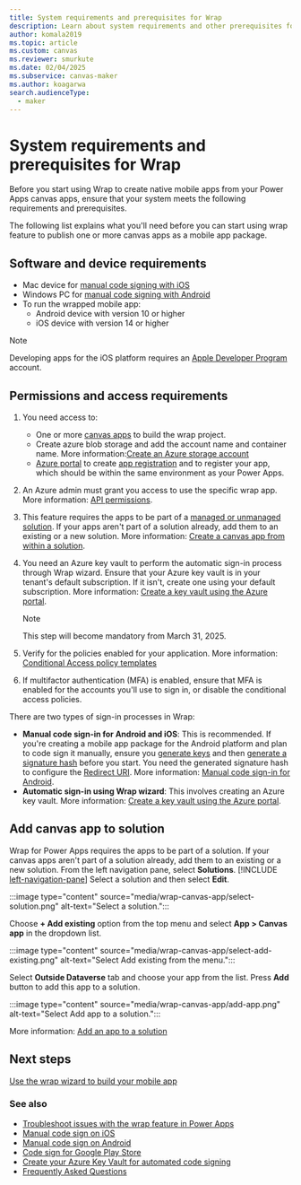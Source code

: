```yaml
---
title: System requirements and prerequisites for Wrap
description: Learn about system requirements and other prerequisites for wrap.
author: komala2019
ms.topic: article
ms.custom: canvas
ms.reviewer: smurkute
ms.date: 02/04/2025
ms.subservice: canvas-maker
ms.author: koagarwa
search.audienceType: 
  - maker
---
```


# System requirements and prerequisites for Wrap

Before you start using Wrap to create native mobile apps from your Power Apps canvas apps, ensure that your system meets the following requirements and prerequisites.

The following list explains what you'll need before you can start using wrap feature to publish one or more canvas apps as a mobile app package.

## Software and device requirements

- Mac device for [manual code signing with iOS](code-sign-ios.md)
- Windows PC for [manual code signing with Android](code-sign-android.md)
- To run the wrapped mobile app:
  - Android device with version 10 or higher
  - iOS device with version 14 or higher

> [!NOTE]
> Developing apps for the iOS platform requires an [Apple Developer Program](https://developer.apple.com/) account.

## Permissions and access requirements

1. You need access to:

    - One or more [canvas apps](../../canvas-apps/share-app.md) to build the wrap project.
    - Create azure blob storage and add the account name and container name. More information:[Create an Azure storage account](/azure/storage/common/storage-account-create?tabs=azure-portal)
    - [Azure portal](https://portal.azure.com/) to create [app registration](/azure/active-directory/develop/quickstart-register-app#prerequisites) and to register your app, which should be within the same environment as your Power Apps.

1. An Azure admin must grant you access to use the specific wrap app. More information: [API permissions](wrap-how-to.md#api-permissions).

1. This feature requires the apps to be part of a [managed or unmanaged solution](/power-platform/alm/solution-concepts-alm#managed-and-unmanaged-solutions). If your apps aren't part of a solution already, add them to an existing or a new solution. More information: [Create a canvas app from within a solution](../../canvas-apps/add-app-solution.md#add-an-existing-canvas-app-to-a-solution).

1. You need an Azure key vault to perform the automatic sign-in process through Wrap wizard. Ensure that your Azure key vault is in your tenant's default subscription. If it isn't, create one using your default subscription. More information: [Create a key vault using the Azure portal](/azure/key-vault/general/quick-create-portal).

    > [!NOTE]
    > This step will become mandatory from March 31, 2025.

1. Verify for the policies enabled for your application. More information: [Conditional Access policy templates](/entra/identity/conditional-access/concept-conditional-access-policy-common)

1. If multifactor authentication (MFA) is enabled, ensure that MFA is enabled for the accounts you'll use to sign in, or disable the conditional access policies.

There are two types of sign-in processes in Wrap:

- **Manual code sign-in for Android and iOS**: This is recommended. If you're creating a mobile app package for the Android platform and plan to code sign it manually, ensure you [generate keys](code-sign-android.md#generate-keys) and then [generate a signature hash](code-sign-android.md#generate-signature-hash) before you start. You need the generated signature hash to configure the [Redirect URI](overview.md#redirect-uri). More information: [Manual code sign-in for Android](code-sign-android.md).
- **Automatic sign-in using Wrap wizard**: This involves creating an Azure key vault. More information: [Create a key vault using the Azure portal](/azure/key-vault/general/quick-create-portal).

## Add canvas app to solution

Wrap for Power Apps requires the apps to be part of a solution. If your canvas apps aren't part of a solution already, add them to an existing or a new solution. From the left navigation pane, select **Solutions**. [!INCLUDE [left-navigation-pane](../../../includes/left-navigation-pane.md)] Select a solution and then select **Edit**.

:::image type="content" source="media/wrap-canvas-app/select-solution.png" alt-text="Select a solution.":::

Choose **+ Add existing** option from the top menu and select **App > Canvas app** in the dropdown list.

:::image type="content" source="media/wrap-canvas-app/select-add-existing.png" alt-text="Select Add existing from the menu.":::

Select **Outside Dataverse** tab and choose your app from the list. Press **Add** button to add this app to a solution.

:::image type="content" source="media/wrap-canvas-app/add-app.png" alt-text="Select Add app to a solution.":::

More information: [Add an app to a solution](../../canvas-apps/add-app-solution.md#add-an-existing-canvas-app-to-a-solution)


## Next steps

[Use the wrap wizard to build your mobile app](wrap-how-to.md)  

### See also

- [Troubleshoot issues with the wrap feature in Power Apps](/troubleshoot/power-platform/power-apps/manage-apps-and-solutions/wrap-issues)
- [Manual code sign on iOS](code-sign-ios.md)
- [Manual code sign on Android](code-sign-Android.md)
- [Code sign for Google Play Store](https://developer.android.com/studio/publish/app-signing)
- [Create your Azure Key Vault for automated code signing](create-key-vault-for-code-signing.md)
- [Frequently Asked Questions](faq.yml)
